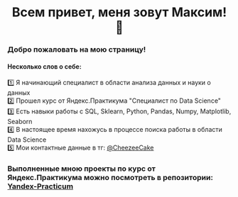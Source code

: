 <div align="center"> <h1> Всем привет, меня зовут Максим! 👋</div>

### Добро пожаловать на мою страницу!

#### Несколько слов о себе:<br>
1️⃣ Я начинающий специалист в области анализа данных и науки о данных <br>
2️⃣ Прошел курс от Яндекс.Практикума "Специалист по Data Science" <br>
3️⃣ Есть навыки работы с SQL, Sklearn, Python, Pandas, Numpy, Matplotlib, Seaborn <br>
4️⃣ В настоящее время нахожусь в процессе поиска работы в области Data Science <br>
5️⃣ Мои контактные данные в тг: <a href="https://t.me/CheezeeCake">@CheezeeCake</a><br>

### Выполненные мною проекты по курс от Яндекс.Практикума можно посмотреть в репозитории: <a href='https://github.com/CheezeeCake/Yandex-Practicum'> Yandex-Practicum</a>